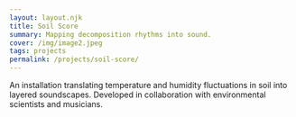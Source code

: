 ```yaml
---
layout: layout.njk
title: Soil Score
summary: Mapping decomposition rhythms into sound.
cover: /img/image2.jpeg
tags: projects
permalink: /projects/soil-score/
---
```


An installation translating temperature and humidity fluctuations in soil into layered soundscapes. Developed in collaboration with environmental scientists and musicians.
